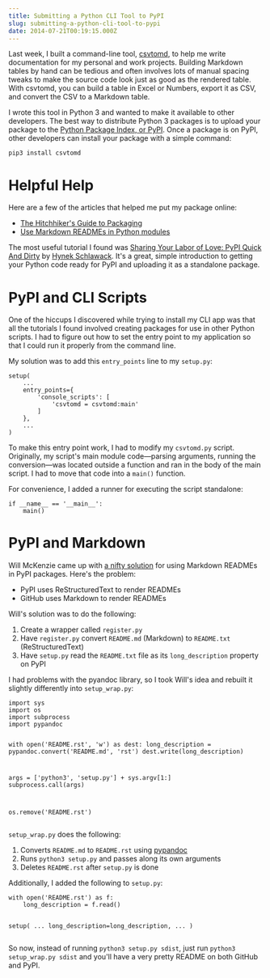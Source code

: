 ```yaml
---
title: Submitting a Python CLI Tool to PyPI
slug: submitting-a-python-cli-tool-to-pypi
date: 2014-07-21T00:19:15.000Z
---
```

<!--kg-card-begin: markdown--><p>Last week, I built a command-line tool, <a href="https://github.com/mplewis/csvtomd">csvtomd</a>, to help me write documentation for my personal and work projects. Building Markdown tables by hand can be tedious and often involves lots of manual spacing tweaks to make the source code look just as good as the rendered table. With csvtomd, you can build a table in Excel or Numbers, export it as CSV, and convert the CSV to a Markdown table.</p>
<p>I wrote this tool in Python 3 and wanted to make it available to other developers. The best way to distribute Python 3 packages is to upload your package to the <a href="https://pypi.python.org/pypi">Python Package Index, or PyPI</a>. Once a package is on PyPI, other developers can install your package with a simple command:</p>
<pre><code>pip3 install csvtomd
</code></pre>
<h1 id="helpfulhelp">Helpful Help</h1>
<p>Here are a few of the articles that helped me put my package online:</p>
<ul>
<li><a href="http://guide.python-distribute.org/creation.html">The Hitchhiker's Guide to Packaging</a></li>
<li><a href="https://coderwall.com/p/qawuyq">Use Markdown READMEs in Python modules</a></li>
</ul>
<p>The most useful tutorial I found was <a href="https://hynek.me/articles/sharing-your-labor-of-love-pypi-quick-and-dirty/">Sharing Your Labor of Love: PyPI Quick And Dirty</a> by <a href="http://hynek.me">Hynek Schlawack</a>. It's a great, simple introduction to getting your Python code ready for PyPI and uploading it as a standalone package.</p>
<h1 id="pypiandcliscripts">PyPI and CLI Scripts</h1>
<p>One of the hiccups I discovered while trying to install my CLI app was that all the tutorials I found involved creating packages for use in other Python scripts. I had to figure out how to set the entry point to my application so that I could run it properly from the command line.</p>
<p>My solution was to add this <code>entry_points</code> line to my <code>setup.py</code>:</p>
<pre><code class="language-python">setup(
    ...
    entry_points={
        'console_scripts': [
            'csvtomd = csvtomd:main'
        ]
    },
    ...
)
</code></pre>
<p>To make this entry point work, I had to modify my <code>csvtomd.py</code> script. Originally, my script's main module code—parsing arguments, running the conversion—was located outside a function and ran in the body of the main script. I had to move that code into a <code>main()</code> function.</p>
<p>For convenience, I added a runner for executing the script standalone:</p>
<pre><code>if __name__ == '__main__':
    main()
</code></pre>
<h1 id="pypiandmarkdown">PyPI and Markdown</h1>
<p>Will McKenzie came up with <a href="https://coderwall.com/p/qawuyq">a nifty solution</a> for using Markdown READMEs in PyPI packages. Here's the problem:</p>
<ul>
<li>PyPI uses ReStructuredText to render READMEs</li>
<li>GitHub uses Markdown to render READMEs</li>
</ul>
<p>Will's solution was to do the following:</p>
<ol>
<li>Create a wrapper called <code>register.py</code></li>
<li>Have <code>register.py</code> convert <code>README.md</code> (Markdown) to <code>README.txt</code> (ReStructuredText)</li>
<li>Have <code>setup.py</code> read the <code>README.txt</code> file as its <code>long_description</code> property on PyPI</li>
</ol>
<p>I had problems with the pyandoc library, so I took Will's idea and rebuilt it slightly differently into <code>setup_wrap.py</code>:</p>
<pre><code class="language-python">import sys
import os
import subprocess
import pypandoc

with open('README.rst', 'w') as dest:
    long_description = pypandoc.convert('README.md', 'rst')
    dest.write(long_description)

args = ['python3', 'setup.py'] + sys.argv[1:]
subprocess.call(args)

os.remove('README.rst')
</code></pre>
<p><code>setup_wrap.py</code> does the following:</p>
<ol>
<li>Converts <code>README.md</code> to <code>README.rst</code> using <a href="https://github.com/bebraw/pypandoc">pypandoc</a></li>
<li>Runs <code>python3 setup.py</code> and passes along its own arguments</li>
<li>Deletes <code>README.rst</code> after <code>setup.py</code> is done</li>
</ol>
<p>Additionally, I added the following to <code>setup.py</code>:</p>
<pre><code class="language-python">with open('README.rst') as f:
    long_description = f.read()

setup(
	...
    long_description=long_description,
    ...
)
</code></pre>
<p>So now, instead of running <code>python3 setup.py sdist</code>, just run <code>python3 setup_wrap.py sdist</code> and you'll have a very pretty README on both GitHub and PyPI.</p>
<!--kg-card-end: markdown-->